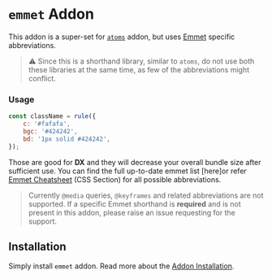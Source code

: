 # `emmet` Addon

This addon is a super-set for [`atoms`](./atoms.md) addon, but uses [Emmet](https://emmet.io/)
specific abbreviations.

> :warning: Since this is a shorthand library, similar to `atoms`, do not use both these
> libraries at the same time, as few of the abbreviations might conflict.

### Usage

```js
const className = rule({
    c: '#fafafa',
    bgc: '#424242',
    bd: '1px solid #424242',
});
```

Those are good for **DX** and they will decrease your overall bundle size after
sufficient use. You can find the full up-to-date emmet list [here]<!-- (../addon/emmet.js) -->or refer
[Emmet Cheatsheet](https://docs.emmet.io/cheat-sheet/) (CSS Section) for all possible abbreviations.

> Currently `@media` queries, `@keyframes` and related abbreviations are not supported. If a specific Emmet
> shorthand is **required** and is not present in this addon, please raise an issue requesting for
> the support.

## Installation

Simply install `emmet` addon. Read more about the [Addon Installation](./Addons.md#addon-installation).
